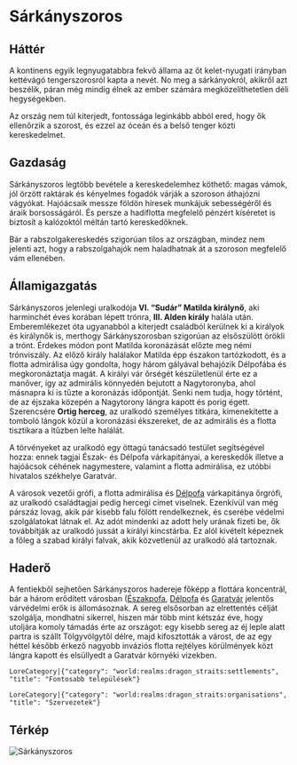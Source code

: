 # Sárkányszoros

## Háttér

A kontinens egyik legnyugatabbra fekvő állama az őt kelet-nyugati irányban kettévágó tengerszorosról kapta a nevét. No meg a sárkányokról, akikről azt beszélik, páran még mindig élnek az ember számára megközelíthetetlen déli hegységekben.

Az ország nem túl kiterjedt, fontossága leginkább abból ered, hogy ők ellenőrzik a szorost, és ezzel az óceán és a belső tenger közti kereskedelmet. 

## Gazdaság

Sárkányszoros legtöbb bevétele a kereskedelemhez köthető: magas vámok, jól örzött raktárak és kényelmes fogadók várják a szoroson áthajózni vágyókat. Hajóácsaik messze földön híresek munkájuk sebességéről és áraik borsosságáról. És persze a hadiflotta megfelelő pénzért kíséretet is biztosít a kalózoktól méltán tartó kereskedőknek.

Bár a rabszolgakereskedés szigorúan tilos az országban, mindez nem jelenti azt, hogy a rabszolgahajók nem haladhatnak át a szoroson megfelelő vám ellenében.

## Államigazgatás

Sárkányszoros jelenlegi uralkodója **VI. “Sudár” Matilda királynő**, aki harminchét éves korában lépett trónra, **III. Alden király** halála után. Emberemlékezet óta ugyanabból a kiterjedt családból kerülnek ki a királyok és királynők is, merthogy Sárkányszorosban szigorúan az elsőszülött örökli a trónt. Érdekes módon pont Matilda koronázását előzte meg némi trónviszály. Az előző király halálakor Matilda épp északon tartózkodott, és a flotta admirálisa úgy gondolta, hogy három gályával behajózik Délpofába és megkoronáztatja magát. A királyi vár őrségét készületlenül érte ez a manőver, így az admirális könnyedén bejutott a Nagytoronyba, ahol másnapra ki is tűzte a koronázás időpontját. Senki nem tudja, hogy tõrtént, de az éjszaka közepén a Nagytorony lángra kapott és porig égett. Szerencsére **Ortig herceg**, az uralkodó személyes titkára, kimenekítette a tomboló lángok közül a koronázási ékszereket, de az admirális és a flotta tisztikara a ltűzben lelte halálát.

A törvényeket az uralkodó egy öttagú tanácsadó testület segítségével hozza: ennek tagjai Észak- és Délpofa várkapitányai, a kereskedők illetve a hajóácsok céhének nagymestere, valamint a flotta admirálisa, ez utóbbi hivatalos székhelye Garatvár.

A városok vezetői grófi, a flotta admirálisa és [Délpofa](world:realms:dragon_straits:settlements:south_jaw) várkapitánya őrgrófi, az uralkodó családtagjai pedig hercegi címet viselnek. Ezenkívül van még párszáz lovag, akik pár kisebb falu fölött rendelkeznek, és cserébe védelmi szolgálatokat látnak el. Az adót mindenki az adott hely urának fizeti be, ők továbbítják az uralkodó jussát a királyi kincstárba. Ez alól kivételt képeznek a főleg a szabad királyi falvak, akik közvetlenül az uralkodó alá tartoznak.

## Haderő

A fentiekből sejhetően Sárkányszoros hadereje főképp a flottára koncentrál, bár a három erődített városban ([Északpofa](world:realms:dragon_straits:settlements:north_jaw), [Délpofa](world:realms:dragon_straits:settlements:south_jaw) és [Garatvár](world:realms:dragon_straits:settlements:fort_gullet) jelentős várvédelmi erők is állomásoznak. A sereg elsősorban az elrettentés célját szolgálja, mondhatni sikerrel, hiszen már több mint kétszáz éve, hogy utoljára komoly támadás érte az országot: egy kisebb sereg az éj leple alatt partra is szállt Tölgyvölgytől délre, majd kifosztották a várost, de az egy héttel később érkező nagyobb inváziós flotta rejtélyes körülmények közt lángra kapott és elsüllyedt a Garatvár környéki vizekben.


`LoreCategory|{"category": "world:realms:dragon_straits:settlements", "title": "Fontosabb települések"}`

`LoreCategory|{"category": "world:realms:dragon_straits:organisations", "title": "Szervezetek"}`


## Térkép

![Sárkányszoros](/assets/lore/maps/dragon_straits_hu.png)
